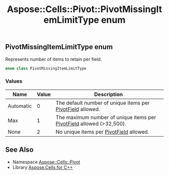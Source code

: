 ﻿---
title: Aspose::Cells::Pivot::PivotMissingItemLimitType enum
linktitle: PivotMissingItemLimitType
second_title: Aspose.Cells for C++ API Reference
description: 'Aspose::Cells::Pivot::PivotMissingItemLimitType enum. Represents number of items to retain per field in C++.'
type: docs
weight: 3200
url: /cpp/aspose.cells.pivot/pivotmissingitemlimittype/
---
## PivotMissingItemLimitType enum


Represents number of items to retain per field.

```cpp
enum class PivotMissingItemLimitType
```

### Values

| Name | Value | Description |
| --- | --- | --- |
| Automatic | 0 | The default number of unique items per [PivotField](../pivotfield/) allowed. |
| Max | 1 | The maximum number of unique items per [PivotField](../pivotfield/) allowed (>32,500). |
| None | 2 | No unique items per [PivotField](../pivotfield/) allowed. |

## See Also

* Namespace [Aspose::Cells::Pivot](../)
* Library [Aspose.Cells for C++](../../)
